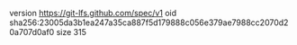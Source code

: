 version https://git-lfs.github.com/spec/v1
oid sha256:23005da3b1ea247a35ca887f5d179888c056e379ae7988cc2070d20a707d0af0
size 315

